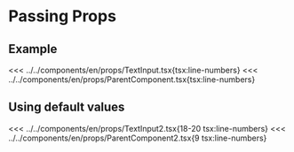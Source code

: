 # Passing Props

<script setup>
import Demo from '../../components/tools/Demo.vue'
import { TextInput } from '../../components/en/props/TextInput.tsx'
import { TextInput as TextInput2 } from '../../components/en/props/TextInput2.tsx'
import { ParentComponent } from '../../components/en/props/ParentComponent.tsx'
import { ParentComponent as ParentComponent2 } from '../../components/en/props/ParentComponent2.tsx'
</script>

## Example

<<< ../../components/en/props/TextInput.tsx{tsx:line-numbers}
<<< ../../components/en/props/ParentComponent.tsx{tsx:line-numbers}
<Demo align-start :is="ParentComponent" />

## Using default values

<<< ../../components/en/props/TextInput2.tsx{18-20 tsx:line-numbers}
<<< ../../components/en/props/ParentComponent2.tsx{9 tsx:line-numbers}
<Demo align-start :is="ParentComponent2" />
